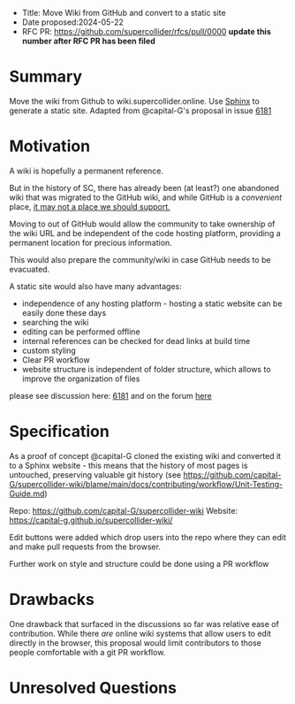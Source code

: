 - Title: Move Wiki from GitHub and convert to a static site
- Date proposed:2024-05-22
- RFC PR: https://github.com/supercollider/rfcs/pull/0000 **update this number after RFC PR has been filed**

# Summary

Move the wiki from Github to wiki.supercollider.online.  Use [Sphinx](https://www.sphinx-doc.org/en/master/) to generate a static site. Adapted from @capital-G's proposal in issue [6181](https://github.com/supercollider/supercollider/issues/6181)

# Motivation

A wiki is hopefully a permanent reference.

But in the history of SC, there has already been (at least?) one abandoned wiki that was migrated to the GitHub wiki, and while GitHub is a *convenient* place, [it may not a place we should support.](https://sfconservancy.org/GiveUpGitHub/)

Moving to out of GitHub would allow the community to take ownership of the wiki URL and be independent of the code hosting platform, providing a permanent location for precious information.

This would also prepare the community/wiki in case GitHub needs to be evacuated.

A static site would also have many advantages:
- independence of any hosting platform - hosting a static website can be easily done these days
- searching the wiki
- editing can be performed offline
- internal references can be checked for dead links at build time
- custom styling
- Clear PR workflow 
- website structure is independent of folder structure, which allows to improve the organization of files

please see discussion here: [6181](https://github.com/supercollider/supercollider/issues/6181)
and on the forum [here](https://scsynth.org/t/the-sc-wiki/8123/11?u=semiquaver)

# Specification

As a proof of concept @capital-G cloned the existing wiki and converted it to a Sphinx website - this means that the history of most pages is untouched, preserving valuable git history (see https://github.com/capital-G/supercollider-wiki/blame/main/docs/contributing/workflow/Unit-Testing-Guide.md)

Repo: https://github.com/capital-G/supercollider-wiki
Website: https://capital-g.github.io/supercollider-wiki/

Edit buttons were added which drop users into the repo where they can edit and make pull requests from the browser.

Further work on style and structure could be done using a PR workflow

# Drawbacks

One drawback that surfaced in the discussions so far was relative ease of contribution. While there *are* online wiki systems that allow users to edit directly in the browser, this proposal would limit contributors to those people comfortable with a git PR workflow. 




# Unresolved Questions


